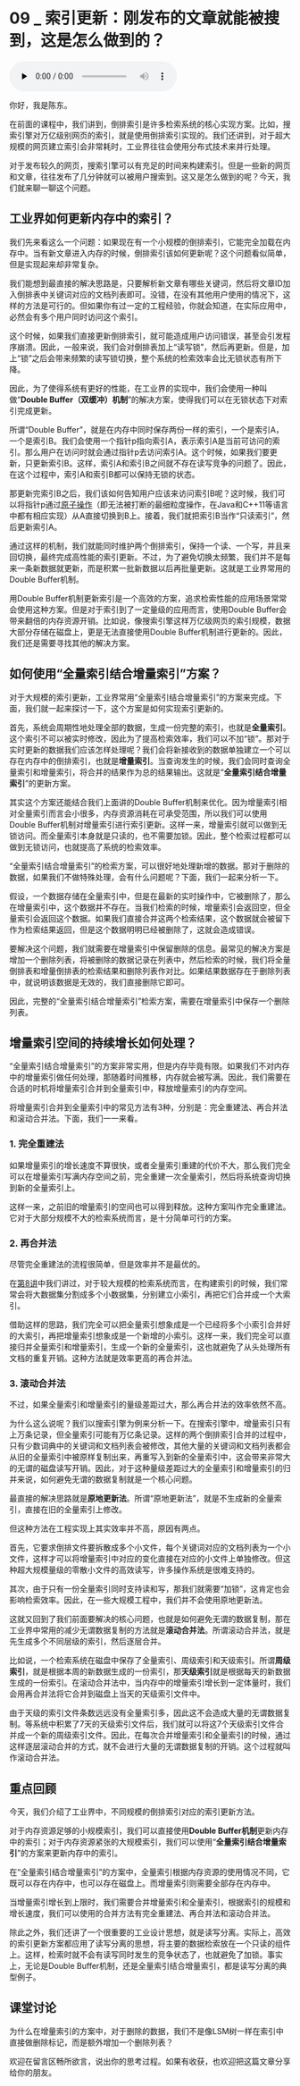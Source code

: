 # 09 _ 索引更新：刚发布的文章就能被搜到，这是怎么做到的？

<audio id="audio" title="09 | 索引更新：刚发布的文章就能被搜到，这是怎么做到的？" controls="" preload="none"><source id="mp3" src="https://static001.geekbang.org/resource/audio/ec/b6/ec785da352de2086105e2c49dffef2b6.mp3"></audio>

你好，我是陈东。

在前面的课程中，我们讲到，倒排索引是许多检索系统的核心实现方案。比如，搜索引擎对万亿级别网页的索引，就是使用倒排索引实现的。我们还讲到，对于超大规模的网页建立索引会非常耗时，工业界往往会使用分布式技术来并行处理。

对于发布较久的网页，搜索引擎可以有充足的时间来构建索引。但是一些新的网页和文章，往往发布了几分钟就可以被用户搜索到。这又是怎么做到的呢？今天，我们就来聊一聊这个问题。

## 工业界如何更新内存中的索引？

我们先来看这么一个问题：如果现在有一个小规模的倒排索引，它能完全加载在内存中。当有新文章进入内存的时候，倒排索引该如何更新呢？这个问题看似简单，但是实现起来却非常复杂。

我们能想到最直接的解决思路是，只要解析新文章有哪些关键词，然后将文章ID加入倒排表中关键词对应的文档列表即可。没错，在没有其他用户使用的情况下，这样的方法是可行的。但如果你有过一定的工程经验，你就会知道，在实际应用中，必然会有多个用户同时访问这个索引。

这个时候，如果我们直接更新倒排索引，就可能造成用户访问错误，甚至会引发程序崩溃。因此，一般来说，我们会对倒排表加上“读写锁”，然后再更新。但是，加上“锁”之后会带来频繁的读写锁切换，整个系统的检索效率会比无锁状态有所下降。

因此，为了使得系统有更好的性能，在工业界的实现中，我们会使用一种叫做“**Double Buffer（双缓冲）机制**”的解决方案，使得我们可以在无锁状态下对索引完成更新。

所谓“Double Buffer”，就是在内存中同时保存两份一样的索引，一个是索引A，一个是索引B。我们会使用一个指针p指向索引A，表示索引A是当前可访问的索引。那么用户在访问时就会通过指针p去访问索引A。这个时候，如果我们要更新，只更新索引B。这样，索引A和索引B之间就不存在读写竞争的问题了。因此，在这个过程中，索引A和索引B都可以保持无锁的状态。

那更新完索引B之后，我们该如何告知用户应该来访问索引B呢？这时候，我们可以将指针p通过[原子操作](https://www.infoq.cn/article/atomic-operations-and-contention)（即无法被打断的最细粒度操作，在Java和C++11等语言中都有相应实现）从A直接切换到B上。接着，我们就把索引B当作“只读索引”，然后更新索引A。

通过这样的机制，我们就能同时维护两个倒排索引，保持一个读、一个写，并且来回切换，最终完成高性能的索引更新。不过，为了避免切换太频繁，我们并不是每来一条新数据就更新，而是积累一批新数据以后再批量更新。这就是工业界常用的Double Buffer机制。<br>
<img src="https://static001.geekbang.org/resource/image/ff/f7/ff14e4247a2fc68bfe8f1b13c7d767f7.jpg" alt="">

用Double Buffer机制更新索引是一个高效的方案，追求检索性能的应用场景常常会使用这种方案。但是对于索引到了一定量级的应用而言，使用Double Buffer会带来翻倍的内存资源开销。比如说，像搜索引擎这样万亿级网页的索引规模，数据大部分存储在磁盘上，更是无法直接使用Double Buffer机制进行更新的。因此，我们还是需要寻找其他的解决方案。

## 如何使用“全量索引结合增量索引”方案？

对于大规模的索引更新，工业界常用“全量索引结合增量索引”的方案来完成。下面，我们就一起来探讨一下，这个方案是如何实现索引更新的。

首先，系统会周期性地处理全部的数据，生成一份完整的索引，也就是**全量索引**。这个索引不可以被实时修改，因此为了提高检索效率，我们可以不加“锁”。那对于实时更新的数据我们应该怎样处理呢？我们会将新接收到的数据单独建立一个可以存在内存中的倒排索引，也就是**增量索引**。当查询发生的时候，我们会同时查询全量索引和增量索引，将合并的结果作为总的结果输出。这就是“**全量索引结合增量索引**”的更新方案。

其实这个方案还能结合我们上面讲的Double Buffer机制来优化。因为增量索引相对全量索引而言会小很多，内存资源消耗在可承受范围，所以我们可以使用Double Buffer机制对增量索引进行索引更新。这样一来，增量索引就可以做到无锁访问。而全量索引本身就是只读的，也不需要加锁。因此，整个检索过程都可以做到无锁访问，也就提高了系统的检索效率。

“全量索引结合增量索引”的检索方案，可以很好地处理新增的数据。那对于删除的数据，如果我们不做特殊处理，会有什么问题呢？下面，我们一起来分析一下。

假设，一个数据存储在全量索引中，但是在最新的实时操作中，它被删除了，那么在增量索引中，这个数据并不存在。当我们检索的时候，增量索引会返回空，但全量索引会返回这个数据。如果我们直接合并这两个检索结果，这个数据就会被留下作为检索结果返回，但是这个数据明明已经被删除了，这就会造成错误。

要解决这个问题，我们就需要在增量索引中保留删除的信息。最常见的解决方案是增加一个删除列表，将被删除的数据记录在列表中，然后检索的时候，我们将全量倒排表和增量倒排表的检索结果和删除列表作对比。如果结果数据存在于删除列表中，就说明该数据是无效的，我们直接删除它即可。

因此，完整的“全量索引结合增量索引”检索方案，需要在增量索引中保存一个删除列表。<br>
<img src="https://static001.geekbang.org/resource/image/92/14/927bbd6cb53ceafc61384e0109d6a414.jpg" alt="">

## 增量索引空间的持续增长如何处理？

“全量索引结合增量索引”的方案非常实用，但是内存毕竟有限。如果我们不对内存中的增量索引做任何处理，那随着时间推移，内存就会被写满。因此，我们需要在合适的时机将增量索引合并到全量索引中，释放增量索引的内存空间。

将增量索引合并到全量索引中的常见方法有3种，分别是：完全重建法、再合并法和滚动合并法。下面，我们一一来看。

### 1. 完全重建法

如果增量索引的增长速度不算很快，或者全量索引重建的代价不大，那么我们完全可以在增量索引写满内存空间之前，完全重建一次全量索引，然后将系统查询切换到新的全量索引上。

这样一来，之前旧的增量索引的空间也可以得到释放。这种方案叫作完全重建法。它对于大部分规模不大的检索系统而言，是十分简单可行的方案。

### 2. 再合并法

尽管完全重建法的流程很简单，但是效率并不是最优的。

在[第8讲](https://time.geekbang.org/column/article/222810)中我们讲过，对于较大规模的检索系统而言，在构建索引的时候，我们常常会将大数据集分割成多个小数据集，分别建立小索引，再把它们合并成一个大索引。

借助这样的思路，我们完全可以把全量索引想象成是一个已经将多个小索引合并好的大索引，再把增量索引想象成是一个新增的小索引。这样一来，我们完全可以直接归并全量索引和增量索引，生成一个新的全量索引，这也就避免了从头处理所有文档的重复开销。这种方法就是效率更高的再合并法。<br>
<img src="https://static001.geekbang.org/resource/image/db/1e/dbdff3486450a78abe1148cd43ba721e.jpg" alt="">

### 3. 滚动合并法

不过，如果全量索引和增量索引的量级差距过大，那么再合并法的效率依然不高。

为什么这么说呢？我们以搜索引擎为例来分析一下。在搜索引擎中，增量索引只有上万条记录，但全量索引可能有万亿条记录。这样的两个倒排索引合并的过程中，只有少数词典中的关键词和文档列表会被修改，其他大量的关键词和文档列表都会从旧的全量索引中被原样复制出来，再重写入到新的全量索引中，这会带来非常大的无谓的磁盘读写开销。因此，对于这种量级差距过大的全量索引和增量索引的归并来说，如何避免无谓的数据复制就是一个核心问题。

最直接的解决思路就是**原地更新法**。所谓“原地更新法”，就是不生成新的全量索引，直接在旧的全量索引上修改。

但这种方法在工程实现上其实效率并不高，原因有两点。

首先，它要求倒排文件要拆散成多个小文件，每个关键词对应的文档列表为一个小文件，这样才可以将增量索引中对应的变化直接在对应的小文件上单独修改。但这种超大规模量级的零散小文件的高效读写，许多操作系统是很难支持的。

其次，由于只有一份全量索引同时支持读和写，那我们就需要“加锁”，这肯定也会影响检索效率。因此，在一些大规模工程中，我们并不会使用原地更新法。

这就又回到了我们前面要解决的核心问题，也就是如何避免无谓的数据复制，那在工业界中常用的减少无谓数据复制的方法就是**滚动合并法**。所谓滚动合并法，就是先生成多个不同层级的索引，然后逐层合并。

比如说，一个检索系统在磁盘中保存了全量索引、周级索引和天级索引。所谓**周级索引**，就是根据本周的新数据生成的一份索引，那**天级索引**就是根据每天的新数据生成的一份索引。在滚动合并法中，当内存中的增量索引增长到一定体量时，我们会用再合并法将它合并到磁盘上当天的天级索引文件中。

由于天级的索引文件条数远远没有全量索引多，因此这不会造成大量的无谓数据复制。等系统中积累了7天的天级索引文件后，我们就可以将这7个天级索引文件合并成一个新的周级索引文件。因此，在每次合并增量索引和全量索引的时候，通过这样逐层滚动合并的方式，就不会进行大量的无谓数据复制的开销。这个过程就叫作滚动合并法。<br>
<img src="https://static001.geekbang.org/resource/image/8e/36/8ef104a67bdeebaf57e16a895cf4d936.jpg" alt="">

## 重点回顾

今天，我们介绍了工业界中，不同规模的倒排索引对应的索引更新方法。

对于内存资源足够的小规模索引，我们可以直接使用**Double Buffer机制**更新内存中的索引；对于内存资源紧张的大规模索引，我们可以使用“**全量索引结合增量索引**”的方案来更新内存中的索引。

在“全量索引结合增量索引”的方案中，全量索引根据内存资源的使用情况不同，它既可以存在内存中，也可以存在磁盘上。而增量索引则需要全部存在内存中。

当增量索引增长到上限时，我们需要合并增量索引和全量索引，根据索引的规模和增长速度，我们可以使用的合并方法有完全重建法、再合并法和滚动合并法。

除此之外，我们还讲了一个很重要的工业设计思想，就是读写分离。实际上，高效的索引更新方案都应用了读写分离的思想，将主要的数据检索放在一个只读的组件上。这样，检索时就不会有读写同时发生的竞争状态了，也就避免了加锁。事实上，无论是Double Buffer机制，还是全量索引结合增量索引，都是读写分离的典型例子。

## 课堂讨论

为什么在增量索引的方案中，对于删除的数据，我们不是像LSM树一样在索引中直接做删除标记，而是额外增加一个删除列表？

欢迎在留言区畅所欲言，说出你的思考过程。如果有收获，也欢迎把这篇文章分享给你的朋友。

